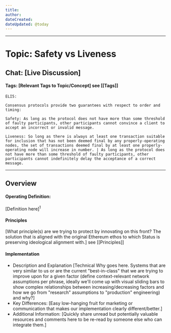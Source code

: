 ```yaml
---
title: 
author:
dateCreated: 
dateUpdated: @today
---
```


---

# Topic: Safety vs Liveness
## Chat: [Live Discussion]

#### Tags: [Relevant Tags to Topic/Concept] see [[Tags]]

```
ELI5: 

Consensus protocols provide two guarantees with respect to order and timing:

Safety: As long as the protocol does not have more than some threshold of faulty participants, other participants cannot convince a client to accept an incorrect or invalid message.

Liveness: So long as there is always at least one transaction suitable for inclusion that has not been deemed final by any properly-operating nodes, the set of transactions deemed final by at least one properly-operating node will increase in number. | As long as the protocol does not have more than some threshold of faulty participants, other participants cannot indefinitely delay the acceptance of a correct message.
```
---

## Overview

#### Operating Definition:
[Definition here]<sup>1</sup>

#### Principles
[What principle(s) are we trying to protect by innovating on this front? The solution that is aligned with the original Ethereum ethos to which Status is preserving ideological alignment with.] see [[Principles]]

#### Implementation
- Description and Explanation
	[Technical Why goes here. Systems that are very similar to us or are the current "best-in-class" that we are trying to improve upon for a given factor (define context-relevant network assumptions per phrase, ideally we'll come up with visual sliding bars to show complex relationships between increasing/decreasing factors and how we go from "research" assumptions to "production" engineering) and why?]  
- Key Differences:
	[Easy low-hanging fruit for marketing or communication that makes our implementation clearly different/better.]
- Additional Information:
	[Quickly share unread but potentially valuable resources and comments here to be re-read by someone else who can integrate them.]
